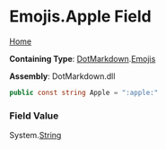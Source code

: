 # Emojis\.Apple Field

[Home](../../../README.md)

**Containing Type**: [DotMarkdown](../../README.md)\.[Emojis](../README.md)

**Assembly**: DotMarkdown\.dll

```csharp
public const string Apple = ":apple:"
```

### Field Value

System\.[String](https://docs.microsoft.com/en-us/dotnet/api/system.string)